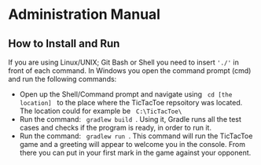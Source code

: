 # Administration Manual

## How to Install and Run
If you are using Linux/UNIX; Git Bash or Shell you need to insert <code>'./'</code> in front of each command. 
In Windows you open the command prompt (cmd) and run the following commands:
  
- Open up the Shell/Command prompt and navigate using <code> cd [the location] </code> to the place where the TicTacToe repsoitory was located. The location could for example be <code> C:\TicTacToe\ </code>
- Run the command: <code> gradlew build </code>. Using it, Gradle runs all the test cases and checks if the program is ready, in order to run it.
- Run the command: <code> gradlew run </code>. This command will run the TicTacToe game and a greeting will appear to welcome you in the console. From there you can put in your first mark in the game against your opponent.


